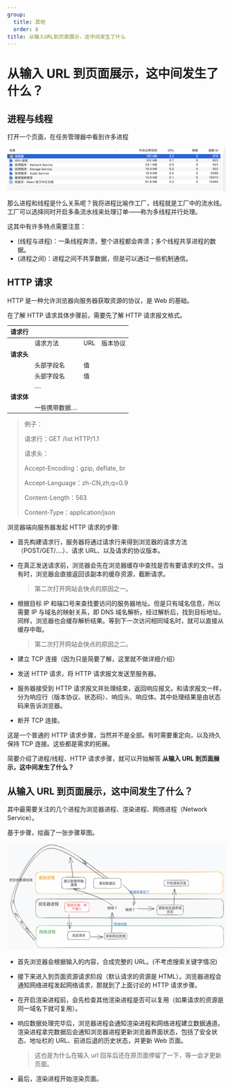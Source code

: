```yaml
---
group:
  title: 其他
  order: 8
title: 从输入URL到页面展示，这中间发生了什么
---
```


# 从输入 URL 到页面展示，这中间发生了什么？

## 进程与线程

打开一个页面，在任务管理器中看到许多进程

![1](../../public/images/other1.png)

那么进程和线程是什么关系呢？我将进程比喻作工厂，线程就是工厂中的流水线。工厂可以选择同时开启多条流水线来处理订单——称为多线程并行处理。

这其中有许多特点需要注意：

- (线程与进程)：一条线程奔溃，整个进程都会奔溃；多个线程共享进程的数据。
- (进程之间)：进程之间不共享数据，但是可以通过一些机制通信。

## HTTP 请求

HTTP 是一种允许浏览器向服务器获取资源的协议，是 Web 的基础。

在了解 HTTP 请求具体步骤前，需要先了解 HTTP 请求报文格式。

| 请求行     |                  |     |          |
| ---------- | ---------------- | --- | -------- |
|            | 请求方法         | URL | 版本协议 |
| **请求头** |                  |     |          |
|            | 头部字段名       | 值  |          |
|            | 头部字段名       | 值  |          |
|            | ....             |     |          |
| **请求体** |                  |     |          |
|            | 一些携带数据.... |     |          |

> 例子：
>
> 请求行：GET /list HTTP/1.1
>
> 请求头：
>
> Accept-Encoding：gzip, deflate, br
>
> Accept-Language：zh-CN,zh;q=0.9
>
> Content-Length：563
>
> Content-Type：application/json

浏览器端向服务器发起 HTTP 请求的步骤:

- 首先构建请求行，服务器将通过请求行来得到浏览器的请求方法（POST/GET/....）、请求 URL、以及请求的协议版本。

- 在真正发送请求前，浏览器会先在浏览器缓存中查找是否有要请求的文件。当有时，浏览器会直接返回该副本的缓存资源，截断请求。

  > 第二次打开网站会快点的原因之一。

- 根据目标 IP 和端口号来查找要访问的服务器地址。但是只有域名信息，所以需要 IP 与域名的映射关系，即 DNS 域名解析。经过解析后，找到目标地址。同样，浏览器也会缓存解析结果。等到下一次访问相同域名时，就可以直接从缓存中取。

  > 第二次打开网站会快点的原因之二。

- 建立 TCP 连接（因为只是简要了解，这里就不做详细介绍）

- 发送 HTTP 请求，将 HTTP 请求报文发送至服务器。

- 服务器接受到 HTTP 请求报文并处理结束，返回响应报文。和请求报文一样，分为响应行（版本协议、状态码）、响应头、响应体。其中处理结果是由状态码来告诉浏览器。

- 断开 TCP 连接。

这是一个普通的 HTTP 请求步骤，当然并不是全部。有时需要重定向，以及持久保持 TCP 连接。这些都是需求的拓展。

简要介绍了进程/线程、HTTP 请求步骤，就可以开始解答 **从输入 URL 到页面展示，这中间发生了什么？**

## 从输入 URL 到页面展示，这中间发生了什么？

其中最需要关注的几个进程为浏览器进程、渲染进程、网络进程（Network Service）。

基于步骤，绘画了一张步骤草图。

![2](../../public/images/other2.png)

- 首先浏览器会根据输入的内容，合成完整的 URL。(不考虑搜索关键字情况)

- 接下来进入到页面资源请求阶段（默认请求的资源是 HTML）。浏览器进程会通知网络进程发起网络请求，那就到了上面讨论的 HTTP 请求步骤。

- 在开启渲染进程前，会先检查其他渲染进程是否可以复用（如果请求的资源是同一域名下就可复用）。

- 响应数据处理完毕后，浏览器进程会通知渲染进程和网络进程建立数据通道。渲染进程拿完数据后会通知浏览器进程更新浏览器界面状态，包括了安全状态、地址栏的 URL、前进后退的历史状态，并更新 Web 页面。

  > 这也是为什么在输入 url 回车后还在原页面停留了一下，等一会才更新页面。

- 最后，渲染进程开始渲染页面。
